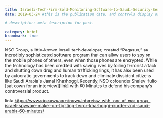 ```yaml
---
title: Israeli-Tech-Firm-Sold-Monitoring-Software-to-Saudi-Security-Services-Used-to-Track-Down-Dissidents-like-Jamal-Khashoggi.md
date: 2019-03-24 #this is the publication date, and controls display order.

# description: meta description for post.

category: brief
brandmark: true
---
```


NSO Group, a little-known Israeli tech developer, created “Pegasus,” an incredibly sophisticated software program that can allow users to spy on the mobile phones of others, even when those phones are encrypted. While the technology has been credited with saving lives by foiling terrorist attack and shutting down drug and human trafficking rings, it has also been used by autocratic governments to track down and eliminate dissident citizens like Saudi Arabia's Jamal Khashoggi. Recently, NSO cofounder Shalev Hulio [sat down for an interview][link] with 60 Minutes to defend his company’s controversial product.

link: https://www.cbsnews.com/news/interview-with-ceo-of-nso-group-israeli-spyware-maker-on-fighting-terror-khashoggi-murder-and-saudi-arabia-60-minutes/
